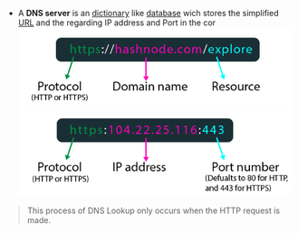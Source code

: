 - A **DNS server** is an [dictionary](computer-science/docs/basics/data-structures/dictionaries.md) like [database](contents-sql.md) wich stores the simplified [URL](url.md) and the regarding IP address and Port in the cor
![](Pasted%20image%2020250211081740.png)
![](Pasted%20image%2020250211081743.png)
> This process of DNS Lookup only occurs when the HTTP request is made.